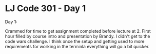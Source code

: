 # LJ Code 301 - Day 1

Day 1:

Crammed for time to get assignment completed before lecture at 2. First hour filled by course intro and presentation by Brandy. I didn't get to the code wars challenge. I think once the setup and getting used to more requirements for working in the terminla everything will go a bit quicker.
